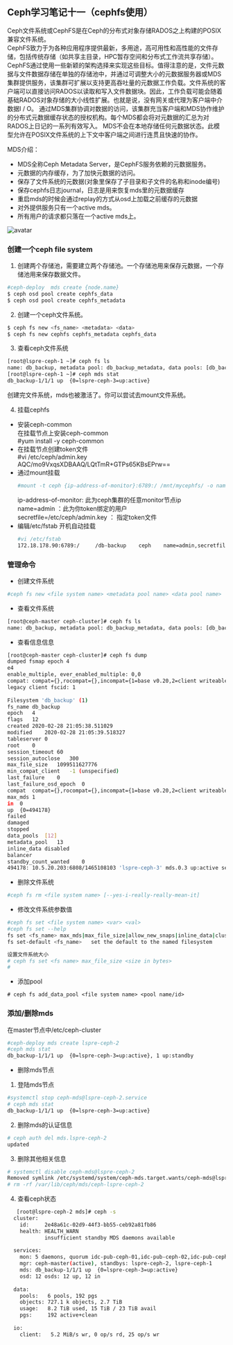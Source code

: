## Ceph学习笔记十一（cephfs使用）  

Ceph文件系统或CephFS是在Ceph的分布式对象存储RADOS之上构建的POSIX兼容文件系统。   
CephFS致力于为各种应用程序提供最新，多用途，高可用性和高性能的文件存储，包括传统存储（如共享主目录，HPC暂存空间和分布式工作流共享存储）。 CephFS通过使用一些新颖的架构选择来实现这些目标。值得注意的是，文件元数据与文件数据存储在单独的存储池中，并通过可调整大小的元数据服务器或MDS集群提供服务，该集群可扩展以支持更高吞吐量的元数据工作负载。文件系统的客户端可以直接访问RADOS以读取和写入文件数据块。因此，工作负载可能会随着基础RADOS对象存储的大小线性扩展。也就是说，没有网关或代理为客户端中介数据I / O。 通过MDS集群协调对数据的访问，该集群充当客户端和MDS协作维护的分布式元数据缓存状态的授权机构。每个MDS都会将对元数据的汇总为对RADOS上日记的一系列有效写入。 MDS不会在本地存储任何元数据状态。此模型允许在POSIX文件系统的上下文中客户端之间进行连贯且快速的协作。

MDS介绍：  
- MDS全称Ceph Metadata Server，是CephFS服务依赖的元数据服务。
- 元数据的内存缓存，为了加快元数据的访问。
- 保存了文件系统的元数据(对象里保存了子目录和子文件的名称和inode编号)
- 保存cephfs日志journal，日志是用来恢复mds里的元数据缓存
- 重启mds的时候会通过replay的方式从osd上加载之前缓存的元数据
- 对外提供服务只有一个active mds。
- 所有用户的请求都只落在一个active mds上。  

![avatar](https://docs.ceph.com/docs/master/_images/cephfs-architecture.svg) 

### 创建一个ceph file system  
1. 创建两个存储池，需要建立两个存储池。一个存储池用来保存元数据，一个存储池用来保存数据文件。
``` bash  
#ceph-deploy  mds create {node.name}
$ ceph osd pool create cephfs_data
$ ceph osd pool create cephfs_metadata
```
2. 创建一个ceph文件系统。
``` bash
$ ceph fs new <fs_name> <metadata> <data>
$ ceph fs new cephfs cephfs_metadata cephfs_data
```
3. 查看ceph文件系统
``` bash
[root@lspre-ceph-1 ~]# ceph fs ls
name: db_backup, metadata pool: db_backup_metadata, data pools: [db_backup_pool ]
[root@lspre-ceph-1 ~]# ceph mds stat
db_backup-1/1/1 up  {0=lspre-ceph-3=up:active}
```

创建完文件系统，mds也被激活了。你可以尝试去mount文件系统。

4. 挂载cephfs  
-  安装ceph-common  
   在挂载节点上安装ceph-common  
   #yum install -y ceph-common  
-  在挂载节点创建token文件  
   #vi /etc/ceph/admin.key   
   AQC/mo9VxqsXDBAAQ/LQtTmR+GTPs65KBsEPrw==  
-  通过mount挂载  
   ``` bash
   #mount -t ceph {ip-address-of-monitor}:6789:/ /mnt/mycephfs/ -o name=admin，secretfile=/etc/ceph/admin.key
   ```
   ip-address-of-monitor: 此为ceph集群的任意monitor节点ip  
   name=admin ：此为你token绑定的用户  
   secretfile=/etc/ceph/admin.key ： 指定token文件
-  编辑/etc/fstab 开机自动挂载
   ``` bash
   #vi /etc/fstab
   172.18.178.90:6789:/     /db-backup    ceph    name=admin,secretfile=/etc/ceph/admin.key,noatime,_netdev 0 2
   ```

### 管理命令
- 创建文件系统  
``` bash
#ceph fs new <file system name> <metadata pool name> <data pool name>
```
- 查看文件系统
``` bash
[root@ceph-master ceph-cluster]# ceph fs ls
name: db_backup, metadata pool: db_backup_metadata, data pools: [db_backup_pool ]
```
- 查看信息信息
``` bash
[root@ceph-master ceph-cluster]# ceph fs dump
dumped fsmap epoch 4
e4
enable_multiple, ever_enabled_multiple: 0,0
compat: compat={},rocompat={},incompat={1=base v0.20,2=client writeable ranges,3=default file layouts on dirs,4=dir inode in separate object,5=mds uses versioned encoding,6=dirfrag is stored in omap,8=no anchor table,9=file layout v2,10=snaprealm v2}
legacy client fscid: 1
 
Filesystem 'db_backup' (1)
fs_name	db_backup
epoch	4
flags	12
created	2020-02-28 21:05:38.511029
modified	2020-02-28 21:05:39.518327
tableserver	0
root	0
session_timeout	60
session_autoclose	300
max_file_size	1099511627776
min_compat_client	-1 (unspecified)
last_failure	0
last_failure_osd_epoch	0
compat	compat={},rocompat={},incompat={1=base v0.20,2=client writeable ranges,3=default file layouts on dirs,4=dir inode in separate object,5=mds uses versioned encoding,6=dirfrag is stored in omap,8=no anchor table,9=file layout v2,10=snaprealm v2}
max_mds	1
in	0
up	{0=494178}
failed	
damaged	
stopped	
data_pools	[12]
metadata_pool	13
inline_data	disabled
balancer	
standby_count_wanted	0
494178:	10.5.20.203:6808/1465108103 'lspre-ceph-3' mds.0.3 up:active seq 44

```
- 删除文件系统
``` bash
#ceph fs rm <file system name> [--yes-i-really-really-mean-it]
```

- 修改文件系统参数值
``` bash
#ceph fs set <file system name> <var> <val>
#ceph fs set --help
fs set <fs_name> max_mds|max_file_size|allow_new_snaps|inline_data|cluster_down|allow_dirfrags|balancer|standby_  set fs parameter <var> to <val> count_wanted|session_timeout|session_autoclose|down|joinable|min_compat_client <val> {<confirm>}                 
fs set-default <fs_name>   set the default to the named filesystem

设置文件系统大小
# ceph fs set <fs name> max_file_size <size in bytes>
#

```

- 添加pool
```
# ceph fs add_data_pool <file system name> <pool name/id>
```

### 添加/删除mds
在master节点中/etc/ceph-cluster 
``` bash 
#ceph-deploy mds create lspre-ceph-2    
#ceph mds stat  
db_backup-1/1/1 up  {0=lspre-ceph-3=up:active}, 1 up:standby  
```

- 删除mds节点
1. 登陆mds节点
``` bash
#systemctl stop ceph-mds@lspre-ceph-2.service
# ceph mds stat
db_backup-1/1/1 up  {0=lspre-ceph-3=up:active}
```
2. 删除mds的认证信息
``` bash
# ceph auth del mds.lspre-ceph-2
updated
```
3. 删除其他相关信息
``` bash
# systemctl disable ceph-mds@lspre-ceph-2
Removed symlink /etc/systemd/system/ceph-mds.target.wants/ceph-mds@lspre-ceph-2.service.
# rm -rf /var/lib/ceph/mds/ceph-lspre-ceph-2
```
4. 查看ceph状态
``` bash
   [root@lspre-ceph-2 mds]# ceph -s 
  cluster:
    id:     2e48a61c-02d9-44f3-bb55-ceb92a81fb86
    health: HEALTH_WARN
            insufficient standby MDS daemons available
 
  services:
    mon: 5 daemons, quorum idc-pub-ceph-01,idc-pub-ceph-02,idc-pub-ceph-03,lspre-ceph-1,lspre-ceph-2
    mgr: ceph-master(active), standbys: lspre-ceph-2, lspre-ceph-1
    mds: db_backup-1/1/1 up  {0=lspre-ceph-3=up:active}
    osd: 12 osds: 12 up, 12 in
 
  data:
    pools:   6 pools, 192 pgs
    objects: 727.1 k objects, 2.7 TiB
    usage:   8.2 TiB used, 15 TiB / 23 TiB avail
    pgs:     192 active+clean
 
  io:
    client:   5.2 MiB/s wr, 0 op/s rd, 25 op/s wr
```

